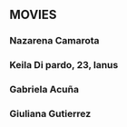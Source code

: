 ## MOVIES

### Nazarena Camarota
### Keila Di pardo, 23, lanus 
### Gabriela Acuña
### Giuliana Gutierrez

